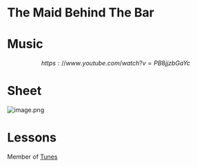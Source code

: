 # The Maid Behind The Bar   
# Music   

$$
https://www.youtube.com/watch?v=PB8jjzbGaYc
$$
# Sheet   
![image.png](files/image_2g.png)    
# Lessons   
   
Member of [Tunes](tunes.md)    
